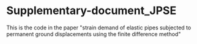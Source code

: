 # Supplementary-document_JPSE
This is the code in the paper "strain demand of elastic pipes subjected to permanent ground displacements using the finite difference method"
